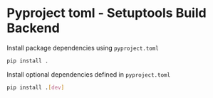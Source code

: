 # Pyproject toml - Setuptools Build Backend

Install package dependencies using `pyproject.toml` 
```bash
pip install .
```

Install optional dependencies defined in `pyproject.toml` 
```bash
pip install .[dev]
```
